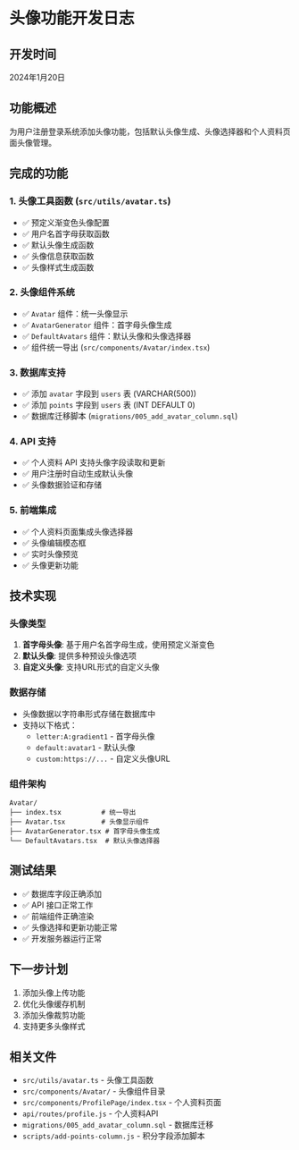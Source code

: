 # 头像功能开发日志

## 开发时间
2024年1月20日

## 功能概述
为用户注册登录系统添加头像功能，包括默认头像生成、头像选择器和个人资料页面头像管理。

## 完成的功能

### 1. 头像工具函数 (`src/utils/avatar.ts`)
- ✅ 预定义渐变色头像配置
- ✅ 用户名首字母获取函数
- ✅ 默认头像生成函数
- ✅ 头像信息获取函数
- ✅ 头像样式生成函数

### 2. 头像组件系统
- ✅ `Avatar` 组件：统一头像显示
- ✅ `AvatarGenerator` 组件：首字母头像生成
- ✅ `DefaultAvatars` 组件：默认头像和头像选择器
- ✅ 组件统一导出 (`src/components/Avatar/index.tsx`)

### 3. 数据库支持
- ✅ 添加 `avatar` 字段到 `users` 表 (VARCHAR(500))
- ✅ 添加 `points` 字段到 `users` 表 (INT DEFAULT 0)
- ✅ 数据库迁移脚本 (`migrations/005_add_avatar_column.sql`)

### 4. API 支持
- ✅ 个人资料 API 支持头像字段读取和更新
- ✅ 用户注册时自动生成默认头像
- ✅ 头像数据验证和存储

### 5. 前端集成
- ✅ 个人资料页面集成头像选择器
- ✅ 头像编辑模态框
- ✅ 实时头像预览
- ✅ 头像更新功能

## 技术实现

### 头像类型
1. **首字母头像**: 基于用户名首字母生成，使用预定义渐变色
2. **默认头像**: 提供多种预设头像选项
3. **自定义头像**: 支持URL形式的自定义头像

### 数据存储
- 头像数据以字符串形式存储在数据库中
- 支持以下格式：
  - `letter:A:gradient1` - 首字母头像
  - `default:avatar1` - 默认头像
  - `custom:https://...` - 自定义头像URL

### 组件架构
```
Avatar/
├── index.tsx          # 统一导出
├── Avatar.tsx         # 头像显示组件
├── AvatarGenerator.tsx # 首字母头像生成
└── DefaultAvatars.tsx  # 默认头像选择器
```

## 测试结果
- ✅ 数据库字段正确添加
- ✅ API 接口正常工作
- ✅ 前端组件正确渲染
- ✅ 头像选择和更新功能正常
- ✅ 开发服务器运行正常

## 下一步计划
1. 添加头像上传功能
2. 优化头像缓存机制
3. 添加头像裁剪功能
4. 支持更多头像样式

## 相关文件
- `src/utils/avatar.ts` - 头像工具函数
- `src/components/Avatar/` - 头像组件目录
- `src/components/ProfilePage/index.tsx` - 个人资料页面
- `api/routes/profile.js` - 个人资料API
- `migrations/005_add_avatar_column.sql` - 数据库迁移
- `scripts/add-points-column.js` - 积分字段添加脚本
